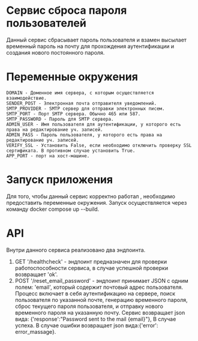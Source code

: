 # Сервис сброса пароля пользователей 

Данный сервис сбрасывает пароль пользователя и взамен высылает временный пароль на почту для прохождения аутентификации и создания нового постоянного пароля. 

# Переменные окружения

    DOMAIN - Доменное имя сервера, с которым осуществляется взаимодействие.
    SENDER_POST - Электронная почта отправителя уведомлений.
    SMTP_PROVIDER - SMTP сервер для отправки электронных писем.
    SMTP_PORT - Порт SMTP сервера. Обычно 465 или 587.
    SMTP_PASSWORD - Пароль для SMTP сервера.
    ADMIN_USER - Имя пользователя для аутентификации, у которого есть права на редактирование уч. записей.
    ADMIN_PASS - Пароль пользователя, у которого есть права на редактирование уч. записей.
    VERIFY_SSL - Установить False, если необходимо отключить проверку SSL сертификата. В противном случае установить True.
    APP_PORT - порт на хост-машине.


# Запуск приложения

Для того, чтобы данный сервис корректно работал , необходимо предоставить переменные окружения.
Запуск осуществляется через команду docker compose up --build. 

# API

Внутри данного сервиса реализовано два эндпоинта.
1. GET '/healthcheck' - эндпоинт предназначен для проверки работоспособности сервиса, в случае успешной проверки возвращает 'ok'.
2. POST '/reset_email_password' - эндпоинт принимает JSON с одним полем: 'email', который содержит почтовый адрес пользователя. Процесс включает в себя аутентификацию на сервере, поиск пользователя по указанной почте, генерацию временного пароля, сброс текущего пароля пользователя, и отправку нового временного пароля на указанную почту. Сервис возвращает json вида: {'response':"Password sent to the mail {email}"}, В случае успеха. В случае ошибки возвращает json вида:{'error': error_massage}.